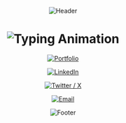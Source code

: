 <div align="center">
  
  ![Header](https://capsule-render.vercel.app/api?type=waving&color=gradient&height=200&section=header&text=Navod%20Wijesooriya&fontSize=60&fontAlignY=35&animation=fadeIn&desc=Full%20Stack%20Developer&descAlignY=60)

</div>

<h1 align="center">
  <img src="https://readme-typing-svg.herokuapp.com?font=Fira+Code&weight=600&size=26&pause=1000&color=38BCF7&center=true&vCenter=true&width=500&lines=Building+Digital+Experiences;Clean+Code+Enthusiast;Problem+Solver;Continuous+Learner" alt="Typing Animation" />
</h1>

<div align="center">
  
[![Portfolio](https://img.shields.io/badge/-Portfolio-38BCF7?style=for-the-badge&logo=react&logoColor=white)](https://navodwijesooriya.me)

[![LinkedIn](https://img.shields.io/badge/-LinkedIn-0A66C2?style=for-the-badge&logo=linkedin&logoColor=white)](https://www.linkedin.com/in/navod-wijesooriya/)

[![Twitter / X](https://img.shields.io/badge/-X-1DA1F2?style=for-the-badge&logo=x&logoColor=white)](https://x.com/NavodWijesoriya)

[![Email](https://img.shields.io/badge/-Email-EA4335?style=for-the-badge&logo=gmail&logoColor=white)](mailto:navodtwijesooriya@gmail.com)


</div>


<div align="center">
  
  ![Footer](https://capsule-render.vercel.app/api?type=waving&color=gradient&height=100&section=footer&animation=fadeIn)

</div>
